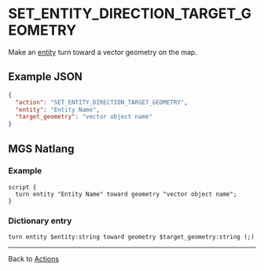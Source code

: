 # SET_ENTITY_DIRECTION_TARGET_GEOMETRY

Make an [entity](../entities) turn toward a vector geometry on the map.

## Example JSON

```json
{
  "action": "SET_ENTITY_DIRECTION_TARGET_GEOMETRY",
  "entity": "Entity Name",
  "target_geometry": "vector object name"
}
```

## MGS Natlang

### Example

```mgs
script {
  turn entity "Entity Name" toward geometry "vector object name";
}
```

### Dictionary entry

```
turn entity $entity:string toward geometry $target_geometry:string (;)
```

---

Back to [Actions](../actions)

